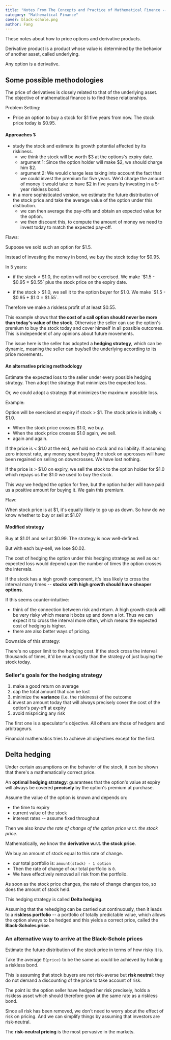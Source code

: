 ```yaml
---
title: "Notes From The Concepts and Practice of Mathematical Finance -- 2. Pricing Methodologies"
category: "Mathematical Finance"
cover: black-schole.png
author: Fang 
---
```


These notes about how to price options and derivative products.

Derivative product is a product whose value is determined by the behavior of another asset, called underlying. 

Any option is a derivative.

## Some possible methodologies

The price of derivatives is closely related to that of the underlying asset. The objective of mathematical finance is to find these relationships.

Problem Setting:

* Price an option to buy a stock for $1 five years from now. The stock price today is $0.95.

#### Approaches 1:

* study the stock and estimate its growth potential affected by its riskiness.
    * we think the stock will be worth $3 at the options's expiry date.
    * argument 1: Since the option holder will make $2, we should charge him $2.
    * argument 2: We would charge less taking into account the fact that we could invest the premium for five years. We'd charge the amount of money it would take to have $2 in five years by investing in a 5-year riskless bond.
* in a more sophisticated version, we estimate the future distribution of the stock price and take the average value of the option under this distibution.
    * we can then average the pay-offs and obtain an expected value for the option.
    * we then discount this, to compute the amount of money we need to invest today to match the expected pay-off.

Flaws:

Suppose we sold such an option for $1.5.

Instead of investing the money in bond, we buy the stock today for $0.95.

In 5 years:

* if the stock < $1.0, the option will not be exercised. We make `$1.5 - $0.95 = $0.55` plus the stock price on the expiry date.

* if the stock > $1.0, we sell it to the option buyer for $1.0. We make `$1.5 - $0.95 + $1.0 = $1.55`.

Therefore we make a riskless profit of at least $0.55.

This example shows that **the cost of a call option should never be more than today's value of the stock**. Otherwise the seller can use the option's premium to buy the stock today and cover himself in all possible outcomes. This is independent of any opinions about future movements.

The issue here is the seller has adopted a **hedging strategy**, which can be dynamic, meaning the seller can buy/sell the underlying according to its price movements.

#### An alternative pricing methodology
Estimate the expected loss to the seller under every possible hedging strategy. Then adopt the strategy that minimizes the expected loss.

Or, we could adopt a strategy that minimizes the maximum possible loss. 

Example:

Option will be exercised at expiry if stock > $1. The stock price is initially < $1.0.

* When the stock price crosses $1.0, we buy.
* When the stock price crosses $1.0 again, we sell.
* again and again.

If the price is < $1.0 at the end, we hold no stock and no liability. If assuming zero interest rate, any money spent buying the stock on upcrosses will have been regained on selling on downcrosses. We have lost nothing.

If the price is > $1.0 on expiry, we sell the stock to the option holder for $1.0 which repays us the $1.0 we used to buy the stock.

This way we hedged the option for free, but the option holder will have paid us a positive amount for buying it. We gain this premium.

Flaw:

When stock price is at $1, it's equally likely to go up as down. So how do we know whether to buy or sell at $1.0?

#### Modified strategy
Buy at $1.01 and sell at $0.99. The strategy is now well-defined.

But with each buy-sell, we lose $0.02.

The cost of hedging the option under this hedging strategy as well as our expected loss would depend upon the number of times the option crosses the intervals.

If the stock has a high growth component, it's less likely to cross the interval many times -- **stocks with high growth should have cheaper options**.

If this seems counter-intuitive:
*  think of the connection between risk and return. A high growth stock will be very risky which means it bobs up and down a lot. Thus we can expect it to cross the interval more often, which means the expected cost of hedging is higher.
* there are also better ways of pricing.

Downside of this strategy:

There's no upper limit to the hedging cost. If the stock cross the interval thousands of times, it'd be much costly than the strategy of just buying the stock today.

### Seller's goals for the hedging strategy

1. make a good return on average 
1. cap the total amount that can be lost
1. minimize the **variance** (i.e. the riskiness) of the outcome
1. invest an amount today that will always precisely cover the cost of the option's pay-off at expiry
1. avoid mispricing any risk

The first one is a speculator's objective. All others are those of hedgers and arbitrageurs.

Financial mathematics tries to achieve all objectives except for the first.

## Delta hedging

Under certain assumptions on the behavior of the stock, it can be shown that there's a mathematically correct price.

An **optimal hedging strategy**: guarantees that the option's value at expiry will always be covered **precisely** by the option's premium at purchase.

Assume the value of the option is known and depends on:
* the time to expiry
* current value of the stock
* interest rates -- assume fixed throughout

Then we also know _the rate of change of the option price w.r.t. the stock price_. 

Mathematically, we know the **derivative w.r.t. the stock price**.

We buy an amount of stock equal to this rate of change. 
* our total portfolio is: `amount(stock) - 1 option`
* Then the rate of change of our total portfolio is `0`.
* We have effectively removed all risk from the portfolio.

As soon as the stock price changes, the rate of change changes too, so does the amount of stock held.

This hedging strategy is called __Delta hedging__.

Assuming that the rehedging can be carried out continuously, then it leads to a **riskless portfolio** -- a portfolio of totally predictable value, which allows the option always to be hedged and this yields a correct price, called the __Black-Scholes price__.

### An alternative way to arrive at the Black-Schole prices

Estimate the future distribution of the stock price in terms of how risky it is.

Take the average `E(price)` to be the same as could be achieved by holding a riskless bond. 

This is assuming that stock buyers are not risk-averse but __risk neutral__: they do not demand a discounting of the price to take account of risk.

The point is: the option seller have hedged her risk precisely, holds a riskless asset which should therefore grow at the same rate as a riskless bond.

Since all risk has been removed, we don't need to worry about the effect of risk on pricing. And we can simplify things by assuming that investors are risk-neutral.

The __risk-neutral pricing__ is the most pervasive in the markets.